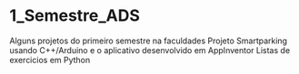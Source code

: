 # 1_Semestre_ADS
Alguns projetos do primeiro semestre na faculdades
Projeto Smartparking usando C++/Arduino e o aplicativo desenvolvido em AppInventor
Listas de exercicios em Python
